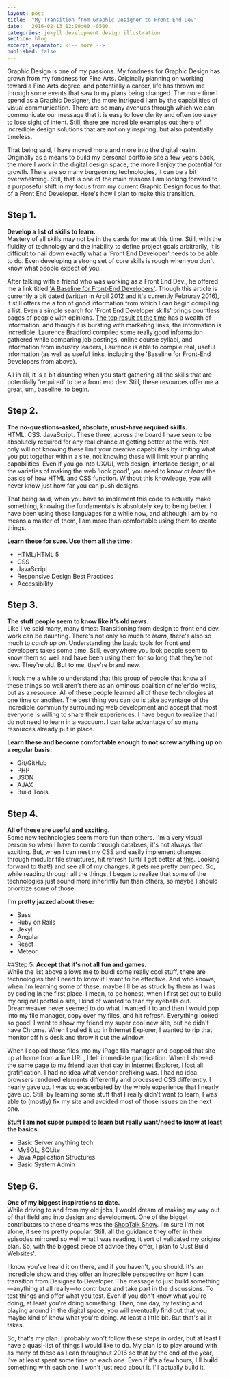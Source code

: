 ```yaml
---
layout: post
title:  "My Transition from Graphic Designer to Front End Dev"
date:   2016-02-13 12:00:00 -0500
categories: jekyll development design illustration
section: blog
excerpt_separator: <!-- more -->
published: false
---
```


Graphic Design is one of my passions. My fondness for Graphic Design has grown from my fondness for Fine Arts. Originally planning on working toward a Fine Arts degree, and potentially a career, life has thrown me through some events that saw to my plans being changed.<!-- more --> The more time I spend as a Graphic Designer, the more intrigued I am by the capabilities of visual communication. There are so many avenues through which we can communicate our message that it is easy to lose clerity and often too easy to lose sight of intent. Still, there are incredible examples out there of incredible design solutions that are not only inspiring, but also potentially timeless.

That being said, I have moved more and more into the digital realm. Originally as a means to build my personal portfolio site a few years back, the more I work in the digital design space, the more I enjoy the potential for growth. There are so many burgeoning technologies, it can be a bit overwhelming. Still, that is one of the main reasons I am looking forward to a purposeful shift in my focus from my current Graphic Design focus to that of a Front End Developer. Here's how I plan to make this transition.

## Step 1.
**Develop a list of skills to learn.**   
Mastery of all skills may not be in the cards for me at this time. Still, with the fluidity of technology and the inability to define project goals arbitrarily, it is difficult to nail down exactly what a 'Front End Developer' needs to be able to do. Even developing a strong set of core skills is rough when you don't know what people expect of you. 

After talking with a friend who was working as a Front End Dev., he offered me a link titled ['A Baseline for Front-End Developers'](http://rmurphey.com/blog/2012/04/12/a-baseline-for-front-end-developers). Though this article is currently a bit dated (written in Arpil 2012 and it's currently Februray 2016), it still offers me a ton of good information from which I can begin compiling a list. Even a simple search for 'Front End Developer skills' brings countless pages of people with opinions. [The top result at the time](http://learntocodewith.me/web-dev/front-end-developer-skills/) has a wealth of information, and though it is bursting with marketing links, the information is incredible. Laurence Bradford compiled some really good information gathered while comparing job postings, online course syllabi, and information from industry leaders, Laurence is able to compile real, useful information (as well as useful links, including the 'Baseline for Front-End Developers from above).

All in all, it is a bit daunting when you start gathering all the skills that are potentially 'required' to be a front end dev. Still, these resources offer me a great, um, baseline, to begin.

## Step 2.
**The no-questions-asked, absolute, must-have required skills.**   
HTML. CSS. JavaScript. These three, across the board I have seen to be absolutely required for any real chance at getting better at the web. Not only will not knowing these limit your creative capabilities by limiting what you put together within a site, not knowing these will limit your planning capabilities. Even if you go into UX/UI, web design, interface design, or all the varieties of making the web 'look good', you need to know *at least* the basics of how HTML and CSS function. Without this knowledge, you will never know just how far you can push designs.

That being said, when you have to implement this code to actually make something, knowing the fundamentals is absolutely key to being better. I have been using these languages for a while now, and although I am by no means a master of them, I am more than comfortable using them to create things.

**Learn these for sure. Use them all the time:**

* HTML/HTML 5
* CSS
* JavaScript
* Responsive Design Best Practices
* Accessibility

## Step 3.
**The stuff people seem to know like it's old news.**   
Like I've said many, many times: Transitioning from design to front end dev. work can be daunting. There's not only so much to *learn*, there's also so much to *catch up on*. Understanding the basic tools for front end developers takes some time. Still, everywhere you look people seem to know them so well and have been using them for so long that they're not new. They're old. But to me, they're brand new.

It took me a while to understand that this group of people that know all these things so well aren't there as an ominous coalition of ne'er'do-wells, but as a resource. All of these people learned all of these technologies at one time or another. The best thing you can do is take advantage of the incredible community surrounding web development and accept that most everyone is willing to share their experiences. I have begun to realize that I do not need to learn in a vaccuum. I can take advantage of so many resources already put in place.

**Learn these and become comfortable enough to not screw anything up on a regular basis:**

* Git/GitHub
* PHP
* JSON
* AJAX
* Build Tools

## Step 4.
**All of these are useful and exciting.**   
Some new technologies seem more fun than others. I'm a very visual person so when I have to comb through databses, it's not always that exciting. But, when I can nest my CSS and easily implement changes through modular file structures, hit refresh (until I get better at [this](https://www.browsersync.io/). Looking forward to that!) and see all of my changes, it gets me pretty pumped. So, while reading through all the things, I began to realize that some of the technologies just sound more inherintly fun than others, so maybe I should prioritize some of those.

**I'm pretty jazzed about these:**

* Sass
* Ruby on Rails
* Jekyll
* Angular
* React
* Meteor

##Step 5.
**Accept that it's not all fun and games.**   
While the list above allows me to buidl some really cool stuff, there are technologies that I need to know if I want to be effective. And who knows, when I'm learning some of these, maybe I'll be as struck by them as I was by coding in the first place. I mean, to be honest, when I first set out to build my original portfolio site, I kind of wanted to tear my eyeballs out. Dreamweaver never seemed to do what I wanted it to and then I would pop into my file manager, copy over my files, and hit refresh. Everything looked so good! I went to show my friend my super cool new site, but he didn't have Chrome. When I pulled it up in Internet Explorer, I wanted to rip that monitor off his desk and throw it out the window.

When I copied those files into my iPage fila manager and popped that site up at home from a live URL, I felt immediate gratification. When I showed the same page to my friend later that day in Internet Explorer, I lost all gratification. I had no idea what vendor prefixing was. I had no idea browsers rendered elements differently and processed CSS differently. I nearly gave up. I was so exacerbated by the whole experience that I nearly gave up. Still, by learning some stuff that I really didn't want to learn, I was able to (mostly) fix my site and avoided most of those issues on the next one.

**Stuff I am not super pumped to learn but really want/need to know at least the basics:**

* Basic Server anything tech
* MySQL, SQLite
* Java Application Structures
* Basic System Admin

## Step 6.
**One of my biggest inspirations to date.**   
While driving to and from my old jobs, I would dream of making my way out of that field and into design and development. One of the bigget contributors to these dreams was the [ShopTalk Show](http://shoptalkshow.com/). I'm sure I'm not alone, it seems pretty popular. Still, all the guidance they offer in their episodes mirrored so well what I was reading, it sort of validated my original plan. So, with the biggest piece of advice they offer, I plan to 'Just Build Websites'.

I know you've heard it on there, and if you haven't, you should. It's an incredible show and they offer an incredible perspective on how I can transition from Designer to Developer. The message to just build something—anything at all really—to contribute and take part in the discussions. To test things and offer what you test. Even if you don't know what you're doing, at least you're doing something. Then, one day, by testing and playing around in the digital space, you will eventually find out that you maybe kind of know what you're doing. At least a little bit. But that's all it takes.

So, that's my plan. I probably won't follow these steps in order, but at least I have a quasi-list of things I would like to do. My plan is to play around with as many of these as I can throughout 2016 so that by the end of the year, I've at least spent some time on each one. Even if it's a few hours, I'll **build** something with each one. I won't just read about it. I'll actually build it.